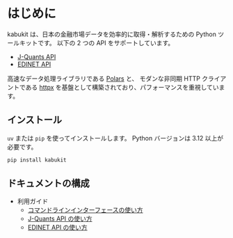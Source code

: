 # はじめに

kabukit は、日本の金融市場データを効率的に取得・解析するための Python ツールキットです。
以下の 2 つの API をサポートしています。

- [J-Quants API](https://jpx-jquants.com/)
- [EDINET API](https://disclosure2dl.edinet-fsa.go.jp/guide/static/disclosure/WZEK0110.html)

高速なデータ処理ライブラリである [Polars](https://pola.rs/) と、
モダンな非同期 HTTP クライアントである [httpx](https://www.python-httpx.org/)
を基盤として構築されており、パフォーマンスを重視しています。

## インストール

`uv` または `pip` を使ってインストールします。
Python バージョンは 3.12 以上が必要です。

```bash
pip install kabukit
```

## ドキュメントの構成

<!-- このドキュメントは、kabukit の利用方法から、
その背景にある分析コンセプト、データ処理の詳細、
そして具体的な投資分析ワークフローまでを網羅しています。 -->

- 利用ガイド
    - [コマンドラインインターフェースの使い方](guides/cli.md)
    - [J-Quants API の使い方](guides/jquants.md)
    - [EDINET API の使い方](guides/edinet.md)
<!-- - [分析コンセプト](concept/index.md): kabukit の分析哲学と中核となる指標について
- [データレイヤー](data_layer/index.md): データソースの仕様、データ加工・計算ロジックの詳細
- [投資分析ワークフロー](workflow/index.md): kabukit を使った具体的な投資分析の進め方
- [CLIリファレンス](cli_reference.md): コマンドラインインターフェースの詳しい使い方 -->
